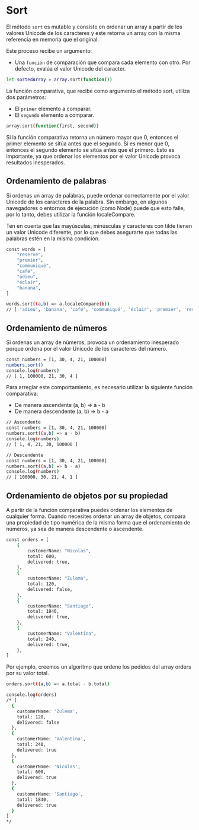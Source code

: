 # Sort

El método `sort` es mutable y consiste en ordenar un array a partir de los valores Unicode de los caracteres y este retorna un array con la misma referencia en memoria que el original.

Este proceso recibe un argumento:

* Una `función` de comparación que compara cada elemento con otro. Por defecto, evalúa el valor Unicode del caracter.

``` bash
let sortedArray = array.sort(function())
```

La función comparativa, que recibe como argumento el método sort, utiliza dos parámetros:

* El `primer` elemento a comparar.
* El `segundo` elemento a comparar.

``` bash
array.sort(function(first, second))
```

Si la función comparativa retorna un número mayor que 0, entonces el primer elemento se sitúa antes que el segundo. Si es menor que 0, entonces el segundo elemento se sitúa antes que el primero. Esto es importante, ya que ordenar los elementos por el valor Unicode provoca resultados inesperados.

## Ordenamiento de palabras

Si ordenas un array de palabras, puede ordenar correctamente por el valor Unicode de los caracteres de la palabra. Sin embargo, en algunos navegadores o entornos de ejecución (como Node) puede que esto falle, por lo tanto, debes utilizar la función localeCompare.

Ten en cuenta que las mayúsculas, minúsculas y caracteres con tilde tienen un valor Unicode diferente, por lo que debes asegurarte que todas las palabras estén en la misma condición.

``` bash
const words = [
    "reservé",
    "premier",
    "communiqué",
    "café",
    "adieu",
    "éclair",
    "banana",
]

words.sort((a,b) => a.localeCompare(b))
// [ 'adieu', 'banana', 'café', 'communiqué', 'éclair', 'premier', 'reservé' ]
```

## Ordenamiento de números

Si ordenas un array de números, provoca un ordenamiento inesperado porque ordena por el valor Unicode de los caracteres del número.

``` bash
const numbers = [1, 30, 4, 21, 100000]
numbers.sort()
console.log(numbers)
// [ 1, 100000, 21, 30, 4 ]
```

Para arreglar este comportamiento, es necesario utilizar la siguiente función comparativa:

* De manera ascendente (a, b) => a - b
* De manera descendente (a, b) => b - a

``` bash
// Ascendente
const numbers = [1, 30, 4, 21, 100000]
numbers.sort((a,b) => a - b)
console.log(numbers)
// [ 1, 4, 21, 30, 100000 ]

// Descendente
const numbers = [1, 30, 4, 21, 100000]
numbers.sort((a,b) => b - a)
console.log(numbers)
// [ 100000, 30, 21, 4, 1 ]
```

## Ordenamiento de objetos por su propiedad

A partir de la función comparativa puedes ordenar los elementos de cualquier forma. Cuando necesites ordenar un array de objetos, compara una propiedad de tipo numérica de la misma forma que el ordenamiento de números, ya sea de manera descendente o ascendente.

``` bash
const orders = [
    {
        customerName: "Nicolas",
        total: 600,
        delivered: true,
    },
    {
        customerName: "Zulema",
        total: 120,
        delivered: false,
    },
    {
        customerName: "Santiago",
        total: 1840,
        delivered: true,
    },
    {
        customerName: "Valentina",
        total: 240,
        delivered: true,
    },
]
```

Por ejemplo, creemos un algoritmo que ordene los pedidos del array orders por su valor total.

``` bash
orders.sort((a,b) => a.total - b.total)

console.log(orders)
/* [
  {
    customerName: 'Zulema',
    total: 120,
    delivered: false
  },
  {
    customerName: 'Valentina',
    total: 240,
    delivered: true
  },
  {
    customerName: 'Nicolas',
    total: 600,
    delivered: true
  },
  {
    customerName: 'Santiago',
    total: 1840,
    delivered: true
  }
]
*/
```
